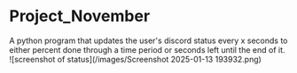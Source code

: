 # Project_November
 A python program that updates the user's discord status every x seconds to either percent done through a time period or seconds left until the end of it.
![screenshot of status](/images/Screenshot 2025-01-13 193932.png)
